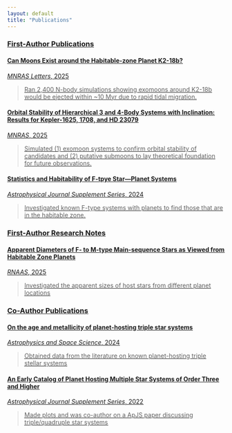 ```yaml
---
layout: default
title: "Publications"
---
```

### <u>First-Author Publications<u>
#### [Can Moons Exist around the Habitable-zone Planet K2-18b?](https://academic.oup.com/mnrasl/article/542/1/L144/8205638)
*MNRAS Letters*, 2025  
> Ran 2,400 N-body simulations showing exomoons around K2-18b would be ejected within ~10 Myr due to rapid tidal migration.

#### [Orbital Stability of Hierarchical 3 and 4-Body Systems with Inclination: Results for Kepler-1625, 1708, and HD 23079](https://academic.oup.com/mnras/article/537/3/2291/7973016)
*MNRAS*, 2025  
> Simulated (1) exomoon systems to confirm orbital stability of candidates and (2) putative submoons to lay theoretical foundation for future observations.

#### [Statistics and Habitability of F-tpye Star—Planet Systems](https://iopscience.iop.org/article/10.3847/1538-4365/ad65eb)
*Astrophysical Journal Supplement Series*, 2024  
> Investigated known F-type systems with planets to find those that are in the habitable zone.

### <u>First-Author Research Notes<u>
#### [Apparent Diameters of F- to M-type Main-sequence Stars as Viewed from Habitable Zone Planets](https://iopscience.iop.org/article/10.3847/2515-5172/adb036)
*RNAAS*, 2025  
> Investigated the apparent sizes of host stars from different planet locations

### <u>Co-Author Publications<u>
#### [On the age and metallicity of planet-hosting triple star systems](https://link.springer.com/article/10.1007/s10509-024-04351-1)
*Astrophysics and Space Science*, 2024  
> Obtained data from the literature on known planet-hosting triple stellar systems

#### [An Early Catalog of Planet Hosting Multiple Star Systems of Order Three and Higher](https://iopscience.iop.org/article/10.3847/1538-4365/ac9302)
*Astrophysical Journal Supplement Series*, 2022   
> Made plots and was co-author on a ApJS paper discussing triple/quadruple star systems
